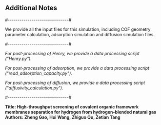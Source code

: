 ## Additional Notes

#-------------------------------#

We provide all the input files for this simulation,
including COF geometry parameter calculation, 
adsorption simulation and diffusion simulation files.

#-------------------------------#


*For post-processing of Henry, we provide a data processing script ("Henry.py").*

*For post-processing of adsorption, we provide a data processing script ("read_adsorption_capacity.py").*

*For post-processing of diffusion, we provide a data processing script ("diffusivity_calculation.py").*

#-------------------------------#

**Title: High-throughput screening of covalent organic framework membranes separation for hydrogen from hydrogen-blended natural gas**
**Authors: Zheng Gao, Hui Wang, Zhiguo Qu, Zetian Tang**
